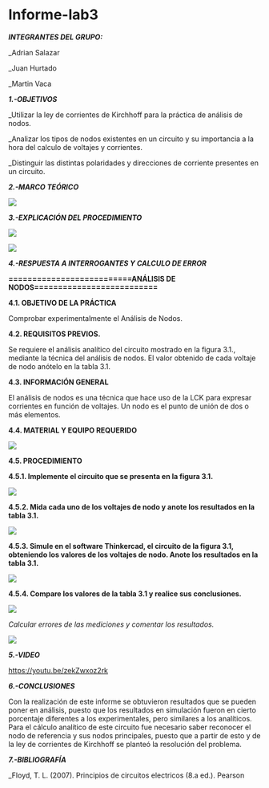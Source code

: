 # Informe-lab3
***INTEGRANTES DEL GRUPO:***

_Adrian Salazar

_Juan Hurtado

_Martin Vaca

***1.-OBJETIVOS***

_Utilizar la ley de corrientes de Kirchhoff para la práctica de análisis de nodos.

_Analizar los tipos de nodos existentes en un circuito y su importancia a la hora del calculo de voltajes y corrientes.

_Distinguir las distintas polaridades y direcciones de corriente presentes en un circuito.

***2.-MARCO TEÓRICO***

![](https://github.com/smvaca2/Informe-lab3/blob/ab182d2a7b8f3258a466e4a9a94f59bb2d6fbd71/lab3.PNG)

***3.-EXPLICACIÓN DEL PROCEDIMIENTO***

![](https://github.com/smvaca2/Informe-lab3/blob/ab182d2a7b8f3258a466e4a9a94f59bb2d6fbd71/WhatsApp%20Image%202022-06-08%20at%208.18.17%20PM.jpeg)

![](https://github.com/smvaca2/Informe-lab3/blob/ab182d2a7b8f3258a466e4a9a94f59bb2d6fbd71/WhatsApp%20Image%202022-06-08%20at%208.18.42%20PM.jpeg)

***4.-RESPUESTA A INTERROGANTES Y CALCULO DE ERROR***

**==========================ANÁLISIS DE NODOS==========================**

**4.1. OBJETIVO DE LA PRÁCTICA**

Comprobar experimentalmente el Análisis de Nodos.

**4.2. REQUISITOS PREVIOS.**

Se requiere el análisis analítico del circuito mostrado en la figura 3.1., mediante la
técnica del análisis de nodos. El valor obtenido de cada voltaje de nodo anótelo en la
tabla 3.1.

**4.3. INFORMACIÓN GENERAL**

El análisis de nodos es una técnica que hace uso de la LCK para expresar corrientes en
función de voltajes.
Un nodo es el punto de unión de dos o más elementos.

**4.4. MATERIAL Y EQUIPO REQUERIDO**

![](https://github.com/smvaca2/Informe-lab3/blob/ab182d2a7b8f3258a466e4a9a94f59bb2d6fbd71/materiales.PNG)

**4.5. PROCEDIMIENTO**

**4.5.1. Implemente el circuito que se presenta en la figura 3.1.**

![](https://github.com/smvaca2/Informe-lab3/blob/ab182d2a7b8f3258a466e4a9a94f59bb2d6fbd71/4.1.PNG)

**4.5.2. Mida cada uno de los voltajes de nodo y anote los resultados en la tabla 3.1.**

![](https://github.com/smvaca2/Informe-lab3/blob/d1e03fe7f0ccf77521fe14e3850e7a0f6aac7525/WhatsApp%20Image%202022-06-09%20at%207.57.24%20AM.jpeg)

**4.5.3. Simule en el software Thinkercad, el circuito de la figura 3.1, obteniendo los
valores de los voltajes de nodo. Anote los resultados en la tabla 3.1.**

![](https://github.com/smvaca2/Informe-lab3/blob/ab182d2a7b8f3258a466e4a9a94f59bb2d6fbd71/WhatsApp%20Image%202022-06-08%20at%208.19.04%20PM.jpeg)

**4.5.4. Compare los valores de la tabla 3.1 y realice sus conclusiones.**

![](https://github.com/smvaca2/Informe-lab3/blob/50fc29ac06da11488cc703fd1c9083cb184160ae/WhatsApp%20Image%202022-06-08%20at%208.17.36%20PM.jpeg)

*Calcular errores de las mediciones y comentar los resultados.*

![](https://github.com/smvaca2/Informe-lab3/blob/ab182d2a7b8f3258a466e4a9a94f59bb2d6fbd71/WhatsApp%20Image%202022-06-08%20at%208.23.02%20PM.jpeg)

***5.-VIDEO***

https://youtu.be/zekZwxoz2rk

***6.-CONCLUSIONES***

Con la realización de este informe se obtuvieron resultados que se pueden poner en análisis, puesto que los resultados en simulación fueron en cierto porcentaje diferentes a los experimentales, pero similares a los analíticos. Para el cálculo analítico de este circuito fue necesario saber reconocer el nodo de referencia y sus nodos principales, puesto que a partir de esto y de la ley de corrientes de Kirchhoff se planteó la resolución del problema.

***7.-BIBLIOGRAFÍA***

_Floyd, T. L. (2007). Principios de circuitos electricos (8.a ed.). Pearson
